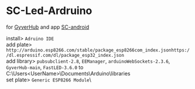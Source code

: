 # SC-Led-Ardruino

for [GyverHub](https://github.com/GyverLibs/GyverHub/) and app [SC-android](https://play.google.com/store/apps/details?id=sc.denishik.ru)

install> `Adruino IDE`\
add plate> `http://arduino.esp8266.com/stable/package_esp8266com_index.jsonhttps://dl.espressif.com/dl/package_esp32_index.json`\
add library> `pubsubclient-2.8`, `EEManager`, `arduinoWebSockets-2.3.6`, `GyverHub-main`, `FastLED-3.6.0` to C:\Users\<UserName>\Documents\Arduino\libraries \
set plate> `Generic ESP8266 Module`\
